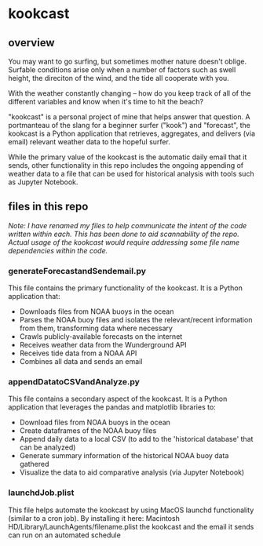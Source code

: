 # kookcast

## overview
You may want to go surfing, but sometimes mother nature doesn't oblige. Surfable conditions arise only when a number of factors such as swell height, the direciton of the wind, and the tide all cooperate with you. 

With the weather constantly changing – how do you keep track of all of the different variables and know when it's time to hit the beach?

"kookcast" is a personal project of mine that helps answer that question. A portmanteau of the slang for a beginner surfer ("kook") and "forecast", the kookcast is a Python application that retrieves, aggregates, and delivers (via email) relevant weather data to the hopeful surfer.

While the primary value of the kookcast is the automatic daily email that it sends, other functionality in this repo includes the ongoing appending of weather data to a file that can be used for historical analysis with tools such as Jupyter Notebook. 

## files in this repo
*Note: I have renamed my files to help communicate the intent of the code written within each. This has been done to aid scannability of the repo. Actual usage of the kookcast would require addressing some file name dependencies within the code.*

### generateForecastandSendemail.py
This file contains the primary functionality of the kookcast. It is a Python application that:
* Downloads files from NOAA buoys in the ocean
* Parses the NOAA buoy files and isolates the relevant/recent information from them, transforming data where necessary
* Crawls publicly-available forecasts on the internet
* Receives weather data from the Wunderground API
* Receives tide data from a NOAA API
* Combines all data and sends an email

### appendDatatoCSVandAnalyze.py
This file contains a secondary aspect of the kookcast. It is a Python application that leverages the pandas and matplotlib libraries to:
* Download files from NOAA buoys in the ocean
* Create dataframes of the NOAA buoy files
* Append daily data to a local CSV (to add to the 'historical database' that can be analyzed)
* Generate summary information of the historical NOAA buoy data gathered 
* Visualize the data to aid comparative analysis (via Jupyter Notebook)

### launchdJob.plist
This file helps automate the kookcast by using MacOS launchd functionality (similar to a cron job). By installing it here: Macintosh HD/Library/LaunchAgents/filename.plist the kookcast and the email it sends can run on an automated schedule
